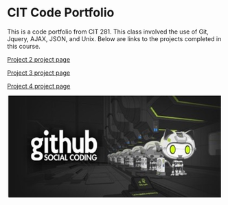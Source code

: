 # CIT Code Portfolio

This is a code portfolio from CIT 281. This class involved the use of Git, Jquery, AJAX, JSON, and Unix. Below are links to the projects completed in this course.

[Project 2 project page](https://uo-cit.github.io/p2-17S-ctsauers)

[Project 3 project page](https://uo-cit.github.io/p3-17S-ctsauers)

[Project 4 project page](https://uo-cit.github.io/p4-17S-ctsauers/)


![github social coding logo](images/281-images.PNG)
